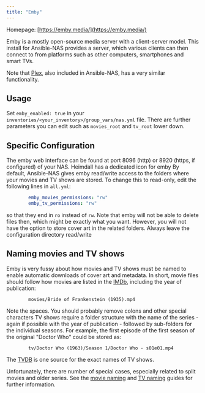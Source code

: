 ```yaml
---
title: "Emby"
---
```


Homepage: [https://emby.media/](https://emby.media/)

Emby is a mostly open-source media server with a client-server model. This
install for Ansible-NAS provides a server, which various clients can then
connect to from platforms such as other computers, smartphones and smart TVs.

Note that [Plex](https://www.plex.tv/), also included in Ansible-NAS, has a very
similar functionality.

## Usage

Set `emby_enabled: true` in your `inventories/<your_inventory>/group_vars/nas.yml` file. There are further
parameters you can edit such as `movies_root` and `tv_root` lower down.

## Specific Configuration

The emby web interface can be found at port 8096 (http) or 8920 (https, if
configured) of your NAS. Heimdall has a dedicated icon for emby
By default, Ansible-NAS gives emby read/write access to the folders where your
movies and TV shows are stored. To change this to read-only, edit the following
lines in `all.yml`:

```yaml
        emby_movies_permissions: "rw"
        emby_tv_permissions: "rw"
```

so that they end in `ro` instead of `rw`. Note that emby will not be able to
delete files then, which might be exactly what you want. However, you will not
have the option to store cover art in the related folders. Always leave the
configuration directory read/write

## Naming movies and TV shows

Emby is very fussy about how movies and TV shows must be named to enable
automatic downloads of cover art and metadata. In short, movie files should
follow how movies are listed in the [IMDb](https://www.imdb.com/), including the
year of publication:

```raw
        movies/Bride of Frankenstein (1935).mp4
```

Note the spaces. You should probably remove colons and other special characters
TV shows require a folder structure with the name of the series - again if
possible with the year of publication - followed by sub-folders for the
individual seasons. For example, the first episode of the first season of
the original "Doctor Who" could be stored as:

```raw
        tv/Doctor Who (1963)/Season 1/Doctor Who - s01e01.mp4
```

The [TVDB](https://www.thetvdb.com/) is one source for the exact names of TV
shows.

Unfortunately, there are number of special cases, especially related to split
movies and older series. See the [movie
naming](https://github.com/MediaBrowser/Wiki/wiki/Movie%20naming) and [TV
naming](https://github.com/MediaBrowser/Wiki/wiki/TV-naming) guides for further
information.

